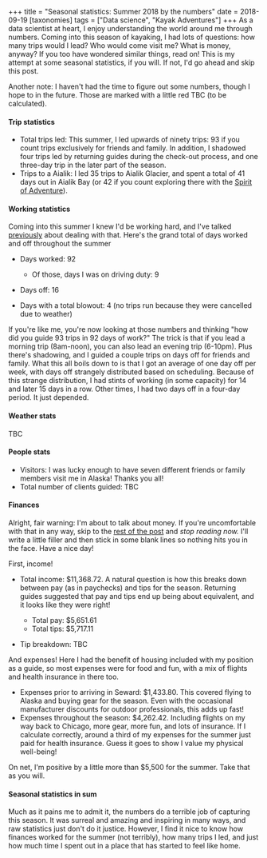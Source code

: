 +++
title = "Seasonal statistics: Summer 2018 by the numbers"
date = 2018-09-19
[taxonomies]
tags = ["Data science", "Kayak Adventures"]
+++
As a data scientist at heart, I enjoy understanding the world around me through numbers. Coming into this season of kayaking, I had lots of questions: how many trips would I lead? Who would come visit me? What is money, anyway? If you too have wondered similar things, read on! This is my attempt at some seasonal statistics, if you will. If not, I'd go ahead and skip this post.

Another note: I haven't had the time to figure out some numbers, though I hope to in the future. Those are marked with a little red TBC (to be calculated).

#### Trip statistics

- Total trips led: This summer, I led upwards of ninety trips: 93 if you count trips exclusively for friends and family. In addition, I shadowed four trips led by returning guides during the check-out process, and one three-day trip in the later part of the season.
- Trips to a Aialik: I led 35 trips to Aialik Glacier, and spent a total of 41 days out in Aialik Bay (or 42 if you count exploring there with the [Spirit of Adventure](https://heytasha.com/questions/2018/06/major-marine-trip/)).

#### Working statistics

Coming into this summer I knew I'd be working hard, and I've talked [previously](https://heytasha.com/questions/2018/08/dealing-with-burnout/) about dealing with that. Here's the grand total of days worked and off throughout the summer

- Days worked: 92

  - Of those, days I was on driving duty: 9

- Days off: 16

- Days with a total blowout: 4 (no trips run because they were cancelled due to weather)

If you're like me, you're now looking at those numbers and thinking "how did you guide 93 trips in 92 days of work?" The trick is that if you lead a morning trip (8am-noon), you can also lead an evening trip (6-10pm). Plus there's shadowing, and I guided a couple trips on days off for friends and family. What this all boils down to is that I got an average of one day off per week, with days off strangely distributed based on scheduling. Because of this strange distribution, I had stints of working (in some capacity) for 14 and later 15 days in a row. Other times, I had two days off in a four-day period. It just depended.

#### Weather stats

TBC

#### People stats

- Visitors: I was lucky enough to have seven different friends or family members visit me in Alaska! Thanks you all!
- Total number of clients guided: TBC

#### Finances

Alright, fair warning: I'm about to talk about money. If you're uncomfortable with that in any way, skip to the [rest of the post](#safe-to-read) and _stop reading now._ I'll write a little filler and then stick in some blank lines so nothing hits you in the face. Have a nice day!

First, income!

- Total income: \$11,368.72. A natural question is how this breaks down between pay (as in paychecks) and tips for the season. Returning guides suggested that pay and tips end up being about equivalent, and it looks like they were right!

  - Total pay: \$5,651.61
  - Total tips: \$5,717.11

- Tip breakdown: TBC

And expenses! Here I had the benefit of housing included with my position as a guide, so most expenses were for food and fun, with a mix of flights and health insurance in there too.

- Expenses prior to arriving in Seward: \$1,433.80. This covered flying to Alaska and buying gear for the season. Even with the occasional manufacturer discounts for outdoor professionals, this adds up fast!
- Expenses throughout the season: \$4,262.42. Including flights on my way back to Chicago, more gear, more fun, and lots of insurance. If I calculate correctly, around a third of my expenses for the summer just paid for health insurance. Guess it goes to show I value my physical well-being!

On net, I'm positive by a little more than \$5,500 for the summer. Take that as you will.

#### Seasonal statistics in sum

Much as it pains me to admit it, the numbers do a terrible job of capturing this season. It was surreal and amazing and inspiring in many ways, and raw statistics just don't do it justice. However, I find it nice to know how finances worked for the summer (not terribly), how many trips I led, and just how much time I spent out in a place that has started to feel like home.
